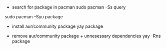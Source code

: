 - search for package in pacman
sudo pacman -Ss query

sudo pacman -Syu package


- install aur/community package
yay package

- remove aur/community package + unnesessary dependencies
yay -Rns package
